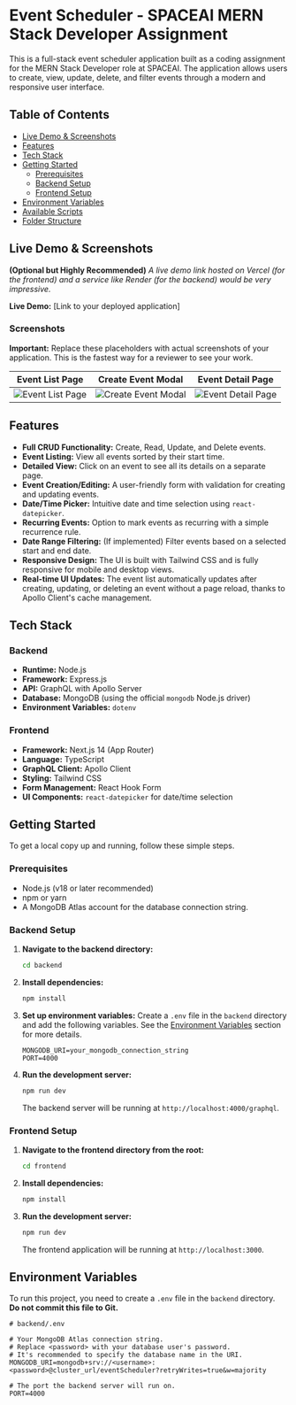 # Event Scheduler - SPACEAI MERN Stack Developer Assignment

This is a full-stack event scheduler application built as a coding assignment for the MERN Stack Developer role at SPACEAI. The application allows users to create, view, update, delete, and filter events through a modern and responsive user interface.

## Table of Contents

- [Live Demo & Screenshots](#live-demo--screenshots)
- [Features](#features)
- [Tech Stack](#tech-stack)
- [Getting Started](#getting-started)
  - [Prerequisites](#prerequisites)
  - [Backend Setup](#backend-setup)
  - [Frontend Setup](#frontend-setup)
- [Environment Variables](#environment-variables)
- [Available Scripts](#available-scripts)
- [Folder Structure](#folder-structure)

## Live Demo & Screenshots

**(Optional but Highly Recommended)**
*A live demo link hosted on Vercel (for the frontend) and a service like Render (for the backend) would be very impressive.*

**Live Demo:** [Link to your deployed application]

### Screenshots

**Important:** Replace these placeholders with actual screenshots of your application. This is the fastest way for a reviewer to see your work.

| Event List Page                                       | Create Event Modal                               | Event Detail Page                                     |
| ----------------------------------------------------- | ------------------------------------------------ | ----------------------------------------------------- |
| ![Event List Page](link-to-your-list-page-screenshot.png) | ![Create Event Modal](link-to-your-form-screenshot.png) | ![Event Detail Page](link-to-your-detail-page-screenshot.png) |

## Features

- **Full CRUD Functionality:** Create, Read, Update, and Delete events.
- **Event Listing:** View all events sorted by their start time.
- **Detailed View:** Click on an event to see all its details on a separate page.
- **Event Creation/Editing:** A user-friendly form with validation for creating and updating events.
- **Date/Time Picker:** Intuitive date and time selection using `react-datepicker`.
- **Recurring Events:** Option to mark events as recurring with a simple recurrence rule.
- **Date Range Filtering:** (If implemented) Filter events based on a selected start and end date.
- **Responsive Design:** The UI is built with Tailwind CSS and is fully responsive for mobile and desktop views.
- **Real-time UI Updates:** The event list automatically updates after creating, updating, or deleting an event without a page reload, thanks to Apollo Client's cache management.

## Tech Stack

### Backend

- **Runtime:** Node.js
- **Framework:** Express.js
- **API:** GraphQL with Apollo Server
- **Database:** MongoDB (using the official `mongodb` Node.js driver)
- **Environment Variables:** `dotenv`

### Frontend

- **Framework:** Next.js 14 (App Router)
- **Language:** TypeScript
- **GraphQL Client:** Apollo Client
- **Styling:** Tailwind CSS
- **Form Management:** React Hook Form
- **UI Components:** `react-datepicker` for date/time selection

## Getting Started

To get a local copy up and running, follow these simple steps.

### Prerequisites

- Node.js (v18 or later recommended)
- npm or yarn
- A MongoDB Atlas account for the database connection string.

### Backend Setup

1.  **Navigate to the backend directory:**
    ```bash
    cd backend
    ```

2.  **Install dependencies:**
    ```bash
    npm install
    ```

3.  **Set up environment variables:**
    Create a `.env` file in the `backend` directory and add the following variables. See the [Environment Variables](#environment-variables) section for more details.
    ```
    MONGODB_URI=your_mongodb_connection_string
    PORT=4000
    ```

4.  **Run the development server:**
    ```bash
    npm run dev
    ```
    The backend server will be running at `http://localhost:4000/graphql`.

### Frontend Setup

1.  **Navigate to the frontend directory from the root:**
    ```bash
    cd frontend
    ```

2.  **Install dependencies:**
    ```bash
    npm install
    ```

3.  **Run the development server:**
    ```bash
    npm run dev
    ```
    The frontend application will be running at `http://localhost:3000`.

## Environment Variables

To run this project, you need to create a `.env` file in the `backend` directory. **Do not commit this file to Git.**

```env
# backend/.env

# Your MongoDB Atlas connection string.
# Replace <password> with your database user's password.
# It's recommended to specify the database name in the URI.
MONGODB_URI=mongodb+srv://<username>:<password>@cluster_url/eventScheduler?retryWrites=true&w=majority

# The port the backend server will run on.
PORT=4000
